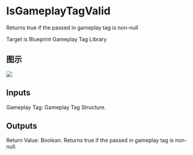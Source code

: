 # IsGameplayTagValid

Returns true if the passed in gameplay tag is non-null

Target is Blueprint Gameplay Tag Library

## 图示

![]($-20221218-19093975.png)

## Inputs

Gameplay Tag: Gameplay Tag Structure.  

## Outputs

Return Value: Boolean. Returns true if the passed in gameplay tag is non-null.

